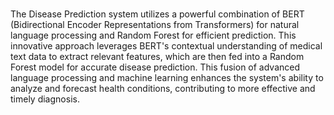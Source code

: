 # 
The Disease Prediction system utilizes a powerful combination of BERT (Bidirectional Encoder Representations from Transformers) for natural language processing and Random Forest for efficient prediction. This innovative approach leverages BERT's contextual understanding of medical text data to extract relevant features, which are then fed into a Random Forest model for accurate disease prediction. This fusion of advanced language processing and machine learning enhances the system's ability to analyze and forecast health conditions, contributing to more effective and timely diagnosis.
